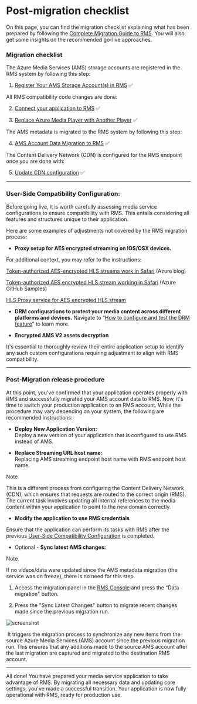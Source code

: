 # Post-migration checklist

On this page, you can find the migration checklist explaining what has been prepared by following the [Complete Migration Guide to RMS](/ams-api-replacement-demo-app/blob/main/docs/app-migration.md). You will also get some insights on the recommended go-live approaches.


### **Migration checklist**

The Azure Media Services (AMS) storage accounts are registered in the RMS system by following this step:

1.  [Register Your AMS Storage Account(s) in RMS](/ams-api-replacement-demo-app/blob/main/docs/custom-storage.md) ✅
    

All RMS compatibility code changes are done:

2.  [Connect your application to RMS](https://github.com/Ravnur-Inc/ams-api-replacement-demo-app/blob/main/docs/app-migration.md#migrate-your-application) ✅
    
3.  [Replace Azure Media Player with Another Player](https://github.com/Ravnur-Inc/ams-api-replacement-demo-app/blob/main/docs/app-migration.md#replace-azure-media-player-with-another-player) ✅  
    

The AMS metadata is migrated to the RMS system by following this step:

4.  [AMS Account Data Migration to RMS](/ams-api-replacement-demo-app/blob/main/docs/data-migration.md) ✅
    

The Content Delivery Network (CDN) is configured for the RMS endpoint once you are done with:

5.  [Update CDN configuration](https://github.com/Ravnur-Inc/ams-api-replacement-demo-app/blob/main/docs/app-migration.md#update-cdn-configuration) ✅
    
---

### User-Side Compatibility Configuration:

Before going live, it is worth carefully assessing media service configurations to ensure compatibility with RMS. This entails considering all features and structures unique to their application.

Here are some examples of adjustments not covered by the RMS migration process:

*   **Proxy setup for AES encrypted streaming on IOS/OSX devices.**
    

For additional context, you may refer to the instructions:

[Token-authorized AES-encrypted HLS streams work in Safari](https://azure.microsoft.com/fr-fr/blog/how-to-make-token-authorized-aes-encrypted-hls-stream-working-in-safari/) (Azure blog)

[Token-authorized AES encrypted HLS stream working in Safari](https://github.com/AzureMediaServicesSamples/HLSSafariProxy) (Azure GitHub Samples)

[HLS Proxy service for AES encrypted HLS stream](https://github.com/sdesyllas/hls-proxy-aes-service)

*   **DRM configurations to protect your media content across different platforms and devices.** Navigate to “[How to configure and test the DRM feature](https://github.com/Ravnur-Inc/ams-api-replacement-demo-app/blob/main/docs/drm-user-guide.md)” to learn more.
    
*   **Encrypted AMS V2 assets decryption**
    
It's essential to thoroughly review their entire application setup to identify any such custom configurations requiring adjustment to align with RMS compatibility.

---

### **Post-Migration release procedure**

At this point, you've confirmed that your application operates properly with RMS and successfully migrated your AMS account data to RMS. Now, it's time to switch your production application to an RMS account. While the procedure may vary depending on your system, the following are recommended instructions:

*   **Deploy New Application Version:**  
    Deploy a new version of your application that is configured to use RMS instead of AMS.
    
*   **Replace Streaming URL host name:**  
    Replacing AMS streaming endpoint host name with RMS endpoint host name.
    

> [!NOTE]
> This is a different process from configuring the Content Delivery Network (CDN), which ensures that requests are routed to the correct origin (RMS). The current task involves updating all internal references to the media content within your application to point to the new domain correctly.

*   **Modify the application to use RMS credentials**
    

Ensure that the application can perform its tasks with RMS after the previous [User-Side Compatibility Configuration](https://ravnur.atlassian.net/wiki/spaces/RMP/pages/3848044580/Navigating+the+Final+Cutover+Post-Migration+Checklist#User-Side-Compatibility-Configuration%3A) is completed.

*   Optional - **Sync latest AMS changes:**
    

> [!NOTE]
> If no videos/data were updated since the AMS metadata migration (the service was on freeze), there is no need for this step.

1.  Access the migration panel in the [RMS Console](/ams-api-replacement-demo-app/blob/main/docs/how-to-get-credentials.md) and press the “Data migration" button.
    
2.  Press the "Sync Latest Changes" button to migrate recent changes made since the previous migration run.
    

![screenshot](rms-console.png)

 It triggers the migration process to synchronize any new items from the source Azure Media Services (AMS) account since the previous migration run. This ensures that any additions made to the source AMS account after the last migration are captured and migrated to the destination RMS account.

---
All done! You have prepared your media service application to take advantage of RMS. By migrating all necessary data and updating core settings, you've made a successful transition. Your application is now fully operational with RMS, ready for production use.
